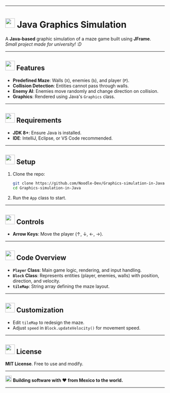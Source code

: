 
---

# <img src="https://cdn-icons-png.flaticon.com/512/226/226777.png" width="30" height="30"> Java Graphics Simulation

A **Java-based** graphic simulation of a maze game built using **JFrame**.  
*Small project made for university! :D*

---

## <img src="https://cdn-icons-png.flaticon.com/512/2092/2092708.png" width="30" height="30"> Features

- **Predefined Maze**: Walls (`X`), enemies (`b`), and player (`P`).
- **Collision Detection**: Entities cannot pass through walls.
- **Enemy AI**: Enemies move randomly and change direction on collision.
- **Graphics**: Rendered using Java's `Graphics` class.

---

## <img src="https://cdn-icons-png.flaticon.com/512/2092/2092715.png" width="30" height="30"> Requirements

- **JDK 8+**: Ensure Java is installed.
- **IDE**: IntelliJ, Eclipse, or VS Code recommended.

---

## <img src="https://cdn-icons-png.flaticon.com/512/2092/2092723.png" width="30" height="30"> Setup

1. Clone the repo:
   ```bash
   git clone https://github.com/Noodle-Dev/Graphics-simulation-in-Java.git
   cd Graphics-simulation-in-Java
   ```

2. Run the `App` class to start.

---

## <img src="https://cdn-icons-png.flaticon.com/512/2092/2092735.png" width="30" height="30"> Controls

- **Arrow Keys**: Move the player (↑, ↓, ←, →).

---

## <img src="https://cdn-icons-png.flaticon.com/512/2092/2092745.png" width="30" height="30"> Code Overview

- **`Player` Class**: Main game logic, rendering, and input handling.
- **`Block` Class**: Represents entities (player, enemies, walls) with position, direction, and velocity.
- **`tileMap`**: String array defining the maze layout.

---

## <img src="https://cdn-icons-png.flaticon.com/512/2092/2092755.png" width="30" height="30"> Customization

- Edit `tileMap` to redesign the maze.
- Adjust `speed` in `Block.updateVelocity()` for movement speed.

---

## <img src="https://cdn-icons-png.flaticon.com/512/2092/2092765.png" width="30" height="30"> License

**MIT License**. Free to use and modify.

---

<img src="https://cdn-icons-png.flaticon.com/512/197/197397.png" width="20" height="20"> **Building software with ♥ from Mexico to the world.**

---

